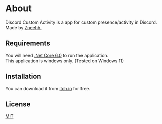 # About

Discord Custom Activity is a app for custom presence/activity in Discord.  
Made by [Zneehh.](https://discord.com/users/371575830951755777)

## Requirements

You will need [.Net Core 6.0](https://dotnet.microsoft.com/en-us/download/dotnet/6.0) to run the application.  
This application is windows only. (Tested on Windows 11)  

## Installation

You can download it from [itch.io](itch.io) for free.

## License

[MIT](https://choosealicense.com/licenses/mit/)
